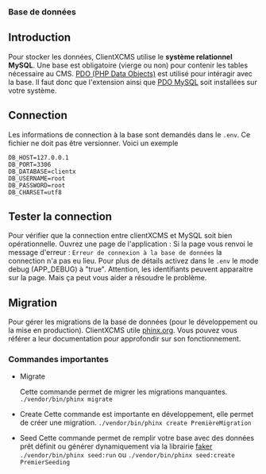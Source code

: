 ### Base de données

## Introduction 
Pour stocker les données, ClientXCMS utilise le **système relationnel MySQL**. Une base est obligatoire (vierge ou non) pour contenir les tables nécessaire au CMS.
[PDO (PHP Data Objects)](https://www.php.net/manual/fr/book.pdo.php) est utilisé pour intéragir avec la base.
Il faut donc que l'extension ainsi que [PDO MySQL](https://www.php.net/manual/fr/ref.pdo-mysql.php) soit installées sur votre système.

## Connection
Les informations de connection à la base sont demandés dans le ```.env```. Ce fichier ne doit pas être versionner. Voici un exemple
```
DB_HOST=127.0.0.1
DB_PORT=3306
DB_DATABASE=clientx
DB_USERNAME=root
DB_PASSWORD=root
DB_CHARSET=utf8
```
## Tester la connection

Pour vérifier que la connection entre clientXCMS et MySQL soit bien opérationnelle. Ouvrez une page de l'application :
Si la page vous renvoi le message d'erreur :
`Erreur de connexion à la base de données` la connection n'a pas eu lieu. Pour plus de détails activez dans le ```.env``` le mode debug (APP_DEBUG) à "true".
Attention, les identifiants peuvent apparaitre sur la page. Mais ça peut vous aider a résoudre le problème.

## Migration

Pour gérer les migrations de la base de données (pour le développement ou la mise en production). ClientXCMS utile [phinx.org](https://phinx.org/). Vous pouvez vous référer a leur documentation pour approfondir sur son fonctionnement.

### Commandes importantes 
- Migrate
    
    Cette commande permet de migrer les migrations manquantes.
    ```./vendor/bin/phinx migrate```

- Create
    Cette commande est importante en développement, elle permet de créer une migration.
    ```./vendor/bin/phinx create PremièreMigration```
- Seed
    Cette commande permet de remplir votre base avec des données prêt définit ou générer dynamiquement via la librairie [faker](https://github.com/fzaninotto/Faker)
    ```./vendor/bin/phinx seed:run```
    ou
    ```./vendor/bin/phinx seed:create PremierSeeding```

